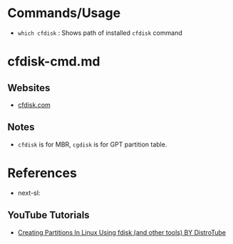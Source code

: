 # Commands/Usage

* `which cfdisk` : Shows path of installed `cfdisk` command

# cfdisk-cmd.md

## Websites

* [cfdisk.com](https://cfdisk.com/)

## Notes

* `cfdisk` is for MBR, `cgdisk` is for GPT partition table.

# References

* next-sl: 

## YouTube Tutorials

* [Creating Partitions In Linux Using fdisk (and other tools) BY DistroTube](https://www.youtube.com/watch?v=LPYfoFSXB9A)
